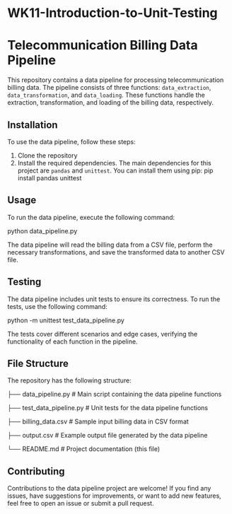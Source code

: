 # WK11-Introduction-to-Unit-Testing

# Telecommunication Billing Data Pipeline

This repository contains a data pipeline for processing telecommunication billing data. The pipeline consists of three functions: `data_extraction`, `data_transformation`, and `data_loading`. These functions handle the extraction, transformation, and loading of the billing data, respectively.

## Installation

To use the data pipeline, follow these steps:

1. Clone the repository
2. Install the required dependencies. The main dependencies for this project are `pandas` and `unittest`. You can install them using pip:
   pip install pandas unittest

## Usage

To run the data pipeline, execute the following command:

python data_pipeline.py

The data pipeline will read the billing data from a CSV file, perform the necessary transformations, and save the transformed data to another CSV file.

## Testing

The data pipeline includes unit tests to ensure its correctness. To run the tests, use the following command:

python -m unittest test_data_pipeline.py

The tests cover different scenarios and edge cases, verifying the functionality of each function in the pipeline.

## File Structure

The repository has the following structure:

├── data_pipeline.py       # Main script containing the data pipeline functions

├── test_data_pipeline.py  # Unit tests for the data pipeline functions

├── billing_data.csv       # Sample input billing data in CSV format

├── output.csv             # Example output file generated by the data pipeline

└── README.md              # Project documentation (this file)

## Contributing

Contributions to the data pipeline project are welcome! If you find any issues, have suggestions for improvements, or want to add new features, feel free to open an issue or submit a pull request.
